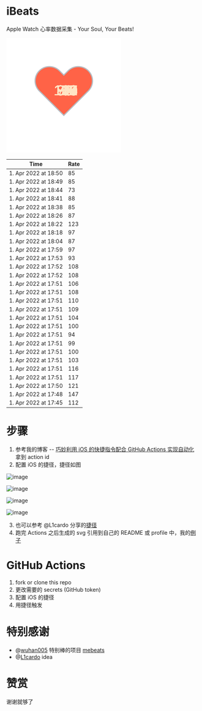 # iBeats
Apple Watch 心率数据采集 - Your Soul, Your Beats!

![](./files/heart.svg)

<!--START_SECTION:my_heart_rate-->
| Time | Rate | 
 | ---- | ---- | 
| 1. Apr 2022 at 18:50 | 85 |
| 1. Apr 2022 at 18:49 | 85 |
| 1. Apr 2022 at 18:44 | 73 |
| 1. Apr 2022 at 18:41 | 88 |
| 1. Apr 2022 at 18:38 | 85 |
| 1. Apr 2022 at 18:26 | 87 |
| 1. Apr 2022 at 18:22 | 123 |
| 1. Apr 2022 at 18:18 | 97 |
| 1. Apr 2022 at 18:04 | 87 |
| 1. Apr 2022 at 17:59 | 97 |
| 1. Apr 2022 at 17:53 | 93 |
| 1. Apr 2022 at 17:52 | 108 |
| 1. Apr 2022 at 17:52 | 108 |
| 1. Apr 2022 at 17:51 | 106 |
| 1. Apr 2022 at 17:51 | 108 |
| 1. Apr 2022 at 17:51 | 110 |
| 1. Apr 2022 at 17:51 | 109 |
| 1. Apr 2022 at 17:51 | 104 |
| 1. Apr 2022 at 17:51 | 100 |
| 1. Apr 2022 at 17:51 | 94 |
| 1. Apr 2022 at 17:51 | 99 |
| 1. Apr 2022 at 17:51 | 100 |
| 1. Apr 2022 at 17:51 | 103 |
| 1. Apr 2022 at 17:51 | 116 |
| 1. Apr 2022 at 17:51 | 117 |
| 1. Apr 2022 at 17:50 | 121 |
| 1. Apr 2022 at 17:48 | 147 |
| 1. Apr 2022 at 17:45 | 112 |

<!--END_SECTION:my_heart_rate-->

# 步骤
1. 参考我的博客 -- [巧妙利用 iOS 的快捷指令配合 GitHub Actions 实现自动化](https://github.com/yihong0618/gitblog/issues/198) 拿到 action id
2. 配置 iOS 的捷径，捷径如图

![image](https://user-images.githubusercontent.com/15976103/122154218-0db0b480-ce97-11eb-93bb-5aec07c558dc.png)

![image](https://user-images.githubusercontent.com/15976103/122154236-186b4980-ce97-11eb-8e4b-70551a0391ae.png)

![image](https://user-images.githubusercontent.com/15976103/122154268-2d47dd00-ce97-11eb-902e-3acf292265a9.png)

![image](https://user-images.githubusercontent.com/15976103/122174055-fa144680-ceb4-11eb-9be2-3eb83cd516f7.png)

3. 也可以参考 @L1cardo 分享的[捷径](https://www.icloud.com/shortcuts/6ab6047b459c41ad822ad6b94b1c03d4)
4. 跑完 Actions 之后生成的 svg 引用到自己的 README 或 profile 中，我的[例子](https://github.com/yihong0618) 

# GitHub Actions

1. fork or clone this repo
2. 更改需要的 secrets (GitHub token)
3. 配置 iOS 的捷径
4. 用捷径触发

# 特别感谢
- @[wuhan005](https://github.com/wuhan005) 特别棒的项目 [mebeats](https://github.com/wuhan005/mebeats)
- @[L1cardo](https://github.com/L1cardo) idea

# 赞赏
谢谢就够了
